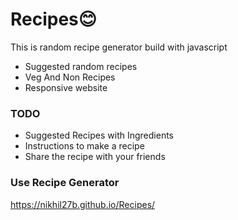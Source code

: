 # Recipes😊
This is random recipe generator build with javascript 


  - Suggested random recipes 
  - Veg And Non Recipes
  - Responsive website
  
  
  ### TODO
  - Suggested Recipes with Ingredients
  - Instructions to make a recipe 
  - Share the recipe with your friends 
  
  ### Use Recipe Generator 
  https://nikhil27b.github.io/Recipes/
  

